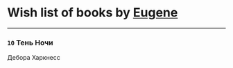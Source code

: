 # Wish list of books by [Eugene](https://www.facebook.com/profile.php?id=695244810674916)
---

### `10` Тень Ночи
Дебора Харкнесс

